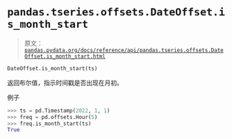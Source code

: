 # `pandas.tseries.offsets.DateOffset.is_month_start`

> 原文：[`pandas.pydata.org/docs/reference/api/pandas.tseries.offsets.DateOffset.is_month_start.html`](https://pandas.pydata.org/docs/reference/api/pandas.tseries.offsets.DateOffset.is_month_start.html)

```py
DateOffset.is_month_start(ts)
```

返回布尔值，指示时间戳是否出现在月初。

例子

```py
>>> ts = pd.Timestamp(2022, 1, 1)
>>> freq = pd.offsets.Hour(5)
>>> freq.is_month_start(ts)
True 
```
